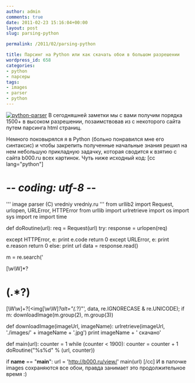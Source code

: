 ```yaml
---
author: admin
comments: true
date: 2011-02-23 15:16:04+00:00
layout: post
slug: parsing-python

permalink: /2011/02/parsing-python

title: Парсинг на Python или как скачать обои в большом разрешении
wordpress_id: 658
categories:
- python
- парсеры
tags:
- images
- parser
- python
---
```


[![python-parser](http://vredniy.ru/wp-content/uploads/2011/02/python-parser-150x150.png)](http://vredniy.ru/wp-content/uploads/2011/02/python-parser.png)
В сегодняшней заметки мы с вами получим порядка 1500+ в высоком разрешении, позаимствовав из с некоторого сайта путем парсинга html страниц.
<!-- more -->
Немного поковырялся я в Python (больно понравился мне его синтаксис) и чтобы закрепить полученные начальные знания решил на нем небольшую прикладную задачку, которая сводится к взятию с сайта b000.ru всех картинок. Чуть ниже исходный код:
[cc lang="python"]
# -*- coding: utf-8 -*-
''' 
image parser 
(C) vredniy
vredniy.ru
'''
from urllib2 import Request, urlopen, URLError, HTTPError
from urllib import urlretrieve
import os
import sys
import re
import time

def doRoutine(url):
     req = Request(url)
     try: response = urlopen(req)

except HTTPError, e:
     print e.code
     return 0
except URLError, e:
     print e.reason
     return 0
else:
     print url
     data = response.read()

m = re.search('

[\w\W]*?

# (.*?)

[\W\w]+?[<img[\w\W]*?alt="(.*?)"', data, re.IGNORECASE & re.UNICODE);
if m:
     downloadImage(m.group(2), m.group(3))


def downloadImage(imageUrl, imageName):
     urlretrieve(imageUrl, './images/' + imageName + '.jpg')
     print imageName + ' скачано'

def main(url):
     counter = 1
     while (counter < 1900):
     counter = counter + 1
     doRoutine("%s%d" % (url, counter))

if __name__ == "__main__":
url = 'http://b000.ru/view/'
main(url)
[/cc]
И в папочке images сохраняются все обои, правда занимает это продолжительное время :)

